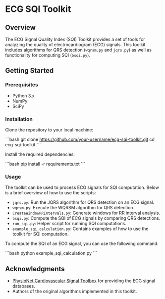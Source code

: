 # ECG SQI Toolkit

## Overview
The ECG Signal Quality Index (SQI) Toolkit provides a set of tools for analyzing the quality of electrocardiogram (ECG) signals. This toolkit includes algorithms for QRS detection (`wqrsm.py` and `jqrs.py`) as well as functionality for computing SQI (`bsqi.py`).

## Getting Started

### Prerequisites
- Python 3.x
- NumPy
- SciPy

### Installation
Clone the repository to your local machine:

\```bash
git clone https://github.com/your-username/ecg-sqi-toolkit.git
cd ecg-sqi-toolkit
\```

Install the required dependencies:

\```bash
pip install -r requirements.txt
\```

### Usage
The toolkit can be used to process ECG signals for SQI computation. Below is a brief overview of how to use the scripts:

- `jqrs.py`: Run the JQRS algorithm for QRS detection on an ECG signal.
- `wqrsm.py`: Execute the WQRSM algorithm for QRS detection.
- `CreateWindowRRIntervals.py`: Generate windows for RR interval analysis.
- `bsqi.py`: Compute the SQI of ECG signals by comparing QRS detections.
- `run_sqi.py`: Helper script for running SQI computations.
- `example_sqi_calculation.py`: Contains examples of how to use the toolkit for SQI computation.

To compute the SQI of an ECG signal, you can use the following command:

\```bash
python example_sqi_calculation.py
\```

## Acknowledgments
- [PhysioNet Cardiovascular Signal Toolbox](https://github.com/cliffordlab/PhysioNet-Cardiovascular-Signal-Toolbox) for providing the ECG signal databases.
- Authors of the original algorithms implemented in this toolkit.